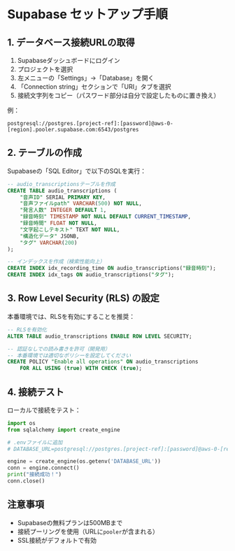 # Supabase セットアップ手順

## 1. データベース接続URLの取得

1. Supabaseダッシュボードにログイン
2. プロジェクトを選択
3. 左メニューの「Settings」→「Database」を開く
4. 「Connection string」セクションで「URI」タブを選択
5. 接続文字列をコピー（パスワード部分は自分で設定したものに置き換え）

例：
```
postgresql://postgres.[project-ref]:[password]@aws-0-[region].pooler.supabase.com:6543/postgres
```

## 2. テーブルの作成

Supabaseの「SQL Editor」で以下のSQLを実行：

```sql
-- audio_transcriptionsテーブルを作成
CREATE TABLE audio_transcriptions (
    "音声ID" SERIAL PRIMARY KEY,
    "音声ファイルpath" VARCHAR(500) NOT NULL,
    "発言人数" INTEGER DEFAULT 1,
    "録音時刻" TIMESTAMP NOT NULL DEFAULT CURRENT_TIMESTAMP,
    "録音時間" FLOAT NOT NULL,
    "文字起こしテキスト" TEXT NOT NULL,
    "構造化データ" JSONB,
    "タグ" VARCHAR(200)
);

-- インデックスを作成（検索性能向上）
CREATE INDEX idx_recording_time ON audio_transcriptions("録音時刻");
CREATE INDEX idx_tags ON audio_transcriptions("タグ");
```

## 3. Row Level Security (RLS) の設定

本番環境では、RLSを有効にすることを推奨：

```sql
-- RLSを有効化
ALTER TABLE audio_transcriptions ENABLE ROW LEVEL SECURITY;

-- 認証なしでの読み書きを許可（開発用）
-- 本番環境では適切なポリシーを設定してください
CREATE POLICY "Enable all operations" ON audio_transcriptions
    FOR ALL USING (true) WITH CHECK (true);
```

## 4. 接続テスト

ローカルで接続をテスト：

```python
import os
from sqlalchemy import create_engine

# .envファイルに追加
# DATABASE_URL=postgresql://postgres.[project-ref]:[password]@aws-0-[region].pooler.supabase.com:6543/postgres

engine = create_engine(os.getenv('DATABASE_URL'))
conn = engine.connect()
print("接続成功！")
conn.close()
```

## 注意事項

- Supabaseの無料プランは500MBまで
- 接続プーリングを使用（URLに`pooler`が含まれる）
- SSL接続がデフォルトで有効